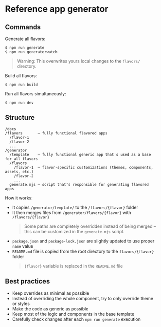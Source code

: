 # Reference app generator

## Commands 

Generate all flavors:
```
$ npm run generate
$ npm run generate:watch
```
> Warning: This overwrites yours local changes to the `flavors/` directory.

Build all flavors:
```
$ npm run build
```

Run all flavors simultaneously:
```
$ npm run dev
```

## Structure

```
/docs
/flavors       – fully functional flavored apps 
  /flavor-1
  /flavor-2
  ...
/generator
  /template    – fully functional generic app that's used as a base for all flavors
  /flavors
    /flavor-1  – flavor-specific customizations (themes, components, assets, etc.)
    /flavor-2
    ...
  generate.mjs – script that's responsible for generating flavored apps
```

How it works:
- It copies `/generator/template/` to the `/flavors/{flavor}` folder
- It then merges files from `/generator/flavors/{flavor}` with `/flavors/{flavor}`
  > Some paths are completely overridden instead of being merged – this can be customized in the `generate.mjs` script.
- `package.json` and `package-lock.json` are slightly updated to use proper `name` value
- `README.md` file is copied from the root directory to the `flavors/{flavor}` folder
  > `{flavor}` variable is replaced in the `README.md` file

## Best practices

- Keep overrides as minimal as possible
- Instead of overriding the whole component, try to only override theme or styles
- Make the code as generic as possible
- Keep most of the logic and components in the base template
- Carefully check changes after each `npm run generate` execution

